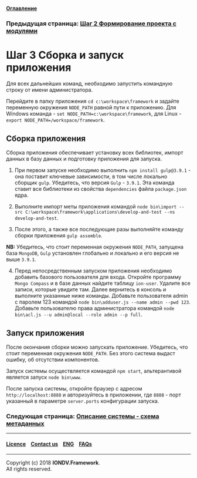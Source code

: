 #### [Оглавление](/docs/ru/index.md)

### Предыдущая страница: [Шаг 2 Формирование проекта с модулями](/docs/ru/1_system_deployment/step2_project_with_modules.md)

# Шаг 3 Cборка и запуск приложения

Для всех дальнейших команд, необходимо запустить командную строку от имени администратора.

Перейдите в папку приложения `cd c:\workspace\framework` и задайте переменную окружения  `NODE_PATH` равной пути к приложению. Для Windows команда - `set NODE_PATH=c:\workspace\framework`, для Linux - `export NODE_PATH=/workspace/framework`.

## Сборка приложения

Сборка приложения обеспечивает установку всех библиотек, импорт данных в базу данных и подготовку приложения для запуска.

1. При первом запуске необходимо выполнить `npm install gulp@3.9.1` - она поставит ключевые зависимости, в том числе локально сборщик `gulp`. Убедитесь, что версия `Gulp` - `3.9.1`. Эта команда ставит все библиотеки из свойства `dependencies` файла `package.json` ядра.

2. Выполните импорт меты приложения командой `node bin\import --src C:\workspace\framework\applications\develop-and-test --ns develop-and-test`.

3. После этого, а также все последующие разы выполняйте команду сборки приложения `gulp assemble`. 

**NB:** Убедитесь, что стоит переменная окружения `NODE_PATH`, запущена база `MongoDB`, `Gulp` установлен глобально и локально и его версия не выше `3.9.1`.

4. Перед непосредственным запуском приложения необходимо добавить базового пользователя для входа. Откройте программу `Mongo Compass` и в базе данных найдите таблицу `ion-user`. Удалите все записи, которые увидите там. Далее вернитесь в консоль и выполните указанные ниже команды. Добавьте пользователя admin с паролем 123 командой `node bin\adduser.js --name admin --pwd 123`.
Добавьте пользователю права администратора командой `node bin\acl.js --u admin@local --role admin --p full`.

## Запуск приложения

После окончания сборки можно запускать приложение. Убедитесь, что стоит переменная окружения `NODE_PATH`. Без этого система выдаст ошибку, об отсутствии компонентов.

Запуск системы осуществляется командой `npm start`, альтерантивой является запуск `node bin\www`.

После запуска системы, откройте браузер с адресом `http://localhost:8888` и авторизуйтесь в приложении, где `8888` - порт указанный в параметре `server.ports` конфигурации запуска. 

### Следующая страница: [Описание системы - схема метаданных](/docs/ru/2_system_description/metadata_structure/meta_scheme.md) 
--------------------------------------------------------------------------  


 #### [Licence](/LICENCE.md) &ensp;  [Contact us](https://iondv.ru/index.html) &ensp;  [ENG](/docs/en/1_system_deployment/step3_building_and_running.md)   &ensp; [FAQs](/faqs.md)          



--------------------------------------------------------------------------  

Copyright (c) 2018 **IONDV.Framework**.  
All rights reserved.  


